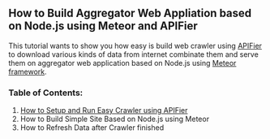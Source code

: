 ##  How to Build Aggregator Web Appliation based on Node.js using Meteor and APIFier

This tutorial wants to show you how easy is build web crawler using [APIFier](https://apifier.com) to download various kinds of data from internet combinate them and serve them on aggregator web application based on Node.js using [Meteor framework](https://www.meteor.com).

### Table of Contents:

1. [How to Setup and Run Easy Crawler using APIFier](./easy-crawler-using-APIFier.md)
2. How to Build Simple Site Based on Node.js using Meteor
3. How to Refresh Data after Crawler finished
